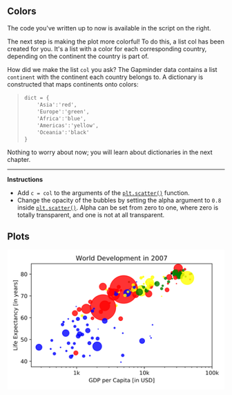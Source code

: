 ## Colors

The code you've written up to now is available in the script on the right.

The next step is making the plot more colorful! To do this, a list col has been created for you. It's a list with a color for each corresponding country, depending on the continent the country is part of.

How did we make the list `col` you ask? The Gapminder data contains a list `continent` with the continent each country belongs to. A dictionary is constructed that maps continents onto colors:

> ```
> dict = {
>     'Asia':'red',
>     'Europe':'green',
>     'Africa':'blue',
>     'Americas':'yellow',
>     'Oceania':'black'
> }
> ```

Nothing to worry about now; you will learn about dictionaries in the next chapter.

<hr>

**Instructions**
* Add `c = col` to the arguments of the [`plt.scatter()`](http://matplotlib.org/api/pyplot_api.html#matplotlib.pyplot.scatter) function.
* Change the opacity of the bubbles by setting the alpha argument to `0.8` inside [`plt.scatter()`](http://matplotlib.org/api/pyplot_api.html#matplotlib.pyplot.scatter). Alpha can be set from zero to one, where zero is totally transparent, and one is not at all transparent.

## Plots
![img](index.svg)